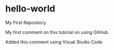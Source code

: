 # hello-world
My First Repository

My first comment on this tutorial on using GitHub.

Added this comment using Visual Studio Code